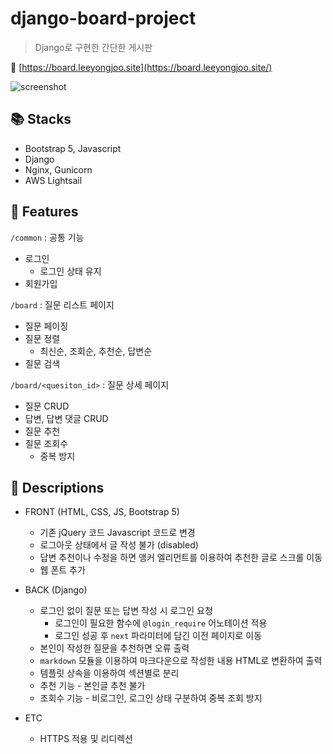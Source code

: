 # django-board-project

> Django로 구현한 간단한 게시판
> 

🔗 [https://board.leeyongjoo.site](https://board.leeyongjoo.site/)

![screenshot](https://user-images.githubusercontent.com/46367323/137743169-b241f154-c5f3-4297-9b88-47179e806d1b.png)

## 📚 Stacks

- Bootstrap 5, Javascript
- Django
- Nginx, Gunicorn
- AWS Lightsail

## 🎨 Features

`/common` : 공통 기능

- 로그인
    - 로그인 상태 유지
- 회원가입

`/board` : 질문 리스트 페이지

- 질문 페이징
- 질문 정렬
    - 최신순, 조회순, 추천순, 답변순
- 질문 검색

`/board/<quesiton_id>` : 질문 상세 페이지

- 질문 CRUD
- 답변, 답변 댓글 CRUD
- 질문 추천
- 질문 조회수
    - 중복 방지

## 💬 Descriptions

- FRONT (HTML, CSS, JS, Bootstrap 5)
    - 기존 jQuery 코드 Javascript 코드로 변경
    - 로그아웃 상태에서 글 작성 불가 (disabled)
    - 답변 추천이나 수정을 하면 앵커 엘리먼트를 이용하여 추천한 글로 스크롤 이동
    - 웹 폰트 추가
- BACK (Django)
    - 로그인 없이 질문 또는 답변 작성 시 로그인 요청
        - 로그인이 필요한 함수에 `@login_require` 어노테이션 적용
        - 로그인 성공 후 `next` 파라미터에 담긴 이전 페이지로 이동
    - 본인이 작성한 질문을 추천하면 오류 출력
    - `markdown` 모듈을 이용하여 마크다운으로 작성한 내용 HTML로 변환하여 출력
    - 템플릿 상속을 이용하여 섹션별로 분리
    - 추천 기능 - 본인글 추천 불가
    - 조회수 기능 - 비로그인, 로그인 상태 구분하여 중복 조회 방지 
    
- ETC
    - HTTPS 적용 및 리디렉션

